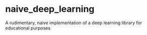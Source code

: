 # naive_deep_learning
A rudimentary, naive implementation of a deep learning library for educational purposes
